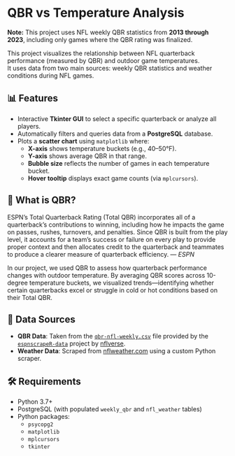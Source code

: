 # QBR vs Temperature Analysis

**Note:** This project uses NFL weekly QBR statistics from **2013 through 2023**, including only games where the QBR rating was finalized.

This project visualizes the relationship between NFL quarterback performance (measured by QBR) and outdoor game temperatures.  
It uses data from two main sources: weekly QBR statistics and weather conditions during NFL games.

## 📊 Features

- Interactive **Tkinter GUI** to select a specific quarterback or analyze all players.  
- Automatically filters and queries data from a **PostgreSQL** database.  
- Plots a **scatter chart** using `matplotlib` where:  
  - **X-axis** shows temperature buckets (e.g., 40–50°F).  
  - **Y-axis** shows average QBR in that range.  
  - **Bubble size** reflects the number of games in each temperature bucket.  
  - **Hover tooltip** displays exact game counts (via `mplcursors`).

## 🏈 What is QBR?

ESPN’s Total Quarterback Rating (Total QBR) incorporates all of a quarterback’s contributions to winning, including how he impacts the game on passes, rushes, turnovers, and penalties. Since QBR is built from the play level, it accounts for a team’s success or failure on every play to provide proper context and then allocates credit to the quarterback and teammates to produce a clearer measure of quarterback efficiency. — *ESPN*

In our project, we used QBR to assess how quarterback performance changes with outdoor temperature. By averaging QBR scores across 10-degree temperature buckets, we visualized trends—identifying whether certain quarterbacks excel or struggle in cold or hot conditions based on their Total QBR.

## 🏈 Data Sources

- **QBR Data**: Taken from the [`qbr-nfl-weekly.csv`](https://github.com/nflverse/espnscrapeR-data/blob/master/data/qbr-nfl-weekly.csv) file provided by the [`espnscrapeR-data`](https://github.com/nflverse/espnscrapeR-data/tree/master/data) project by [nflverse](https://github.com/nflverse).  
- **Weather Data**: Scraped from [nflweather.com](http://www.nflweather.com) using a custom Python scraper.

## 🛠️ Requirements

- Python 3.7+  
- PostgreSQL (with populated `weekly_qbr` and `nfl_weather` tables)  
- Python packages:  
  - `psycopg2`  
  - `matplotlib`  
  - `mplcursors`  
  - `tkinter`

